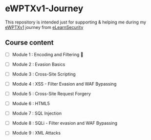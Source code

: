 # eWPTXv1-Journey

This repository is intended just for supporting & helping me during my [eWPTXv1](https://www.elearnsecurity.com/course/web_application_penetration_testing_extreme/) journey from [eLearnSecurity](https://www.elearnsecurity.com/course/penetration_testing/)


## Course content

* [ ] Module 1 : Encoding and Filtering :pushpin:
* [ ] Module 2 : Evasion Basics
* [ ] Module 3 : Cross-Site Scripting
* [ ] Module 4 : XSS - Filter Evasion and WAF Bypassing
* [ ] Module 5 : Cross-Site Request Forgery 	
* [ ] Module 6 : HTML5 
* [ ] Module 7 : SQL Injection 	
* [ ] Module 8 : SQLi - Filter evasion and WAF Bypassing 	 
* [ ] Module 9 : XML Attacks

